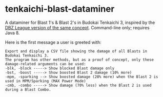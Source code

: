 # tenkaichi-blast-dataminer
A dataminer for Blast 1's & Blast 2's in Budokai Tenkaichi 3, inspired by the [DBZ League version of the same concept](https://github.com/dbzl-project11/dataminer/tree/master/src/main/java/com/dbzl/dataminer).
Command-line only; requires Java 8.

Here is the first message a user is greeted with:
```
Export and display a CSV file showing the damage of all Blasts in Budokai Tenkaichi 3.
The program has other methods, but as a proof of concept, only these damage-related arguments can be used:
-blk, -block -----> Show blocked Blast damage only
-bst, -boost -----> Show boosted Blast 2 damage (10% more)
-mpm, -sparking --> Show boosted damage (20% more) when the Blast 2 is used in MPM/Sparking (MAX Power Mode)
-cmb, -combo -----> Show damage (70% less) when the Blast 2 is used during a Blast Combo.
```